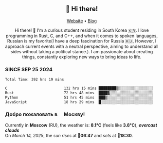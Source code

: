 <h2 align="center">👋 Hi there!</h2>
<p align="center">
  <a href="https://urdekcah.ru">Website</a> •
  <a href="https://urdekcah.blog">Blog</a>
</p>

<p align="center">
  Hi there! 👋 I'm a curious student residing in South Korea 🇰🇷. I love programming in Rust, C, and C++, and when it comes to spoken languages, Russian is my favorite(I have a deep fascination for Russia 🇷🇺, However, I approach current events with a neutral perspective, aiming to understand all sides without taking a political stance.). I am passionate about creating things, constantly exploring new ways to bring ideas to life.
</p>

### SINCE SEP 25 2024
<!--START_SECTION:waka-->
<!--LAST_WAKA_UPDATE:2025-03-13 18:30:07-->
```txt
Total Time: 392 hrs 19 mins

C                          132 hrs 15 mins ████████▒░░░░░░░░░░░░░░░░   32.81 %
Rust                       72 hrs 48 mins  ████▓░░░░░░░░░░░░░░░░░░░░   18.06 %
Python                     51 hrs 45 mins  ███▒░░░░░░░░░░░░░░░░░░░░░   12.84 %
JavaScript                 18 hrs 29 mins  █░░░░░░░░░░░░░░░░░░░░░░░░   04.59 %
```
<!--END_SECTION:waka-->

<h3>Добро пожаловать в <img src="https://cdn-icons-png.flaticon.com/512/197/197408.png" width="13"/> Москву!</h3>

<!--START_SECTION:weather:moscow-->
<!--LAST_WEATHER_UPDATE:2025-03-14 15:22:38-->
Currently in **Moscow** (RU), the weather is: **8.1°C** (feels like **3.8°C**), ***overcast clouds***<br/>
On *March 14, 2025*, the *sun rises* at 🌅**06:47** and *sets* at 🌇**18:30**.
<!--END_SECTION:weather-->
